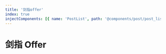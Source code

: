 ```yaml
---
title: '剑指offer'
index: true
injectComponents: [{ name: 'PostList', path: '@components/post/post_list.vue' }]
---
```


<p align='center'>
  <h1>剑指 Offer</h1>
</p>

<SiteBack/>

<PostList wrap='sword_to_offer'/>
